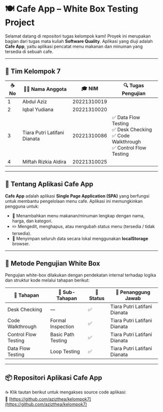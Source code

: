 # 🍽️ Cafe App – White Box Testing Project

Selamat datang di repositori tugas kelompok kami! Proyek ini merupakan bagian dari tugas mata kuliah **Software Quality**. Aplikasi yang diuji adalah **Cafe App**, yaitu aplikasi pencatat menu makanan dan minuman yang tersedia di sebuah cafe.

---

## 👥 Tim Kelompok 7

| ☕ No | 🧑‍💻 Nama Anggota             | 🎓 NIM      | 🔍 Tugas Pengujian                                                                     |
|------|------------------------------|-------------|----------------------------------------------------------------------------------------|
| 1    | Abdul Aziz                   | 20221310019 |                                                                                        |
| 2    | Iqbal Yudiana                | 20221310020 |                                                                                        |
| 3    | Tiara Putri Latifani Dianata | 20221310086 | ✅ Data Flow Testing<br>✅ Desk Checking<br>✅ Code Walkthrough<br>✅ Control Flow Testing |
| 4    | Miftah Rizkia Aldira         | 20221310025 |                                                                                        |

---

## 📝 Tentang Aplikasi Cafe App

**Cafe App** adalah aplikasi **Single Page Application (SPA)** yang berfungsi untuk membantu pengelolaan menu cafe. Aplikasi ini memungkinkan pengguna untuk:

- 🥗 Menambahkan menu makanan/minuman lengkap dengan nama, harga, dan kategori.
- ✏️ Mengedit, menghapus, atau mengubah status menu (tersedia / tidak tersedia).
- 💾 Menyimpan seluruh data secara lokal menggunakan **localStorage** browser.

---

## 🧪 Metode Pengujian White Box

Pengujian white-box dilakukan dengan pendekatan internal terhadap logika dan struktur kode melalui tahapan berikut:

| 🍵 Tahapan            | 🔸 Sub-Tahapan       | 📌 Status | 👤 Penanggung Jawab            |
|-----------------------|----------------------|-----------|-------------------------------|
| Desk Checking         | —                    | ✅        | Tiara Putri Latifani Dianata  |
| Code Walkthrough      | Formal Inspection    | ✅        | Tiara Putri Latifani Dianata  |
| Control Flow Testing  | Basic Path Testing   | ✅        | Tiara Putri Latifani Dianata  |
| Data Flow Testing     | Loop Testing         | ✅        | Tiara Putri Latifani Dianata  |

---

## 📦 Repositori Aplikasi Cafe App

☕ Klik tautan berikut untuk mengakses source code aplikasi:  
🔗 [https://github.com/azizthea/kelompok7](https://github.com/azizthea/kelompok7)
